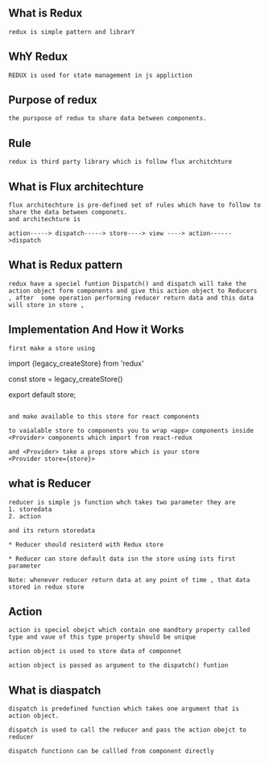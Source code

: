 ## What is Redux 
```
redux is simple pattern and librarY
```

## WhY Redux 
```
REDUX is used for state management in js appliction
```
## Purpose of redux
```
the purspose of redux to share data between components.
```
## Rule 
```
redux is third party library which is follow flux architchture
```

## What is Flux architechture
```
flux architechture is pre-defined set of rules which have to follow to share the data between componets.
and architechture is

action-----> dispatch-----> store----> view ----> action------>dispatch
```
## What is Redux pattern
```
redux have a speciel funtion Dispatch() and dispatch will take the action object form components and give this action object to Reducers , after  some operation performing reducer return data and this data will store in store ,
```

## Implementation And How it Works

```
first make a store using
```
import {legacy_createStore} from 'redux'

const store = legacy_createStore()

export default store;
```

and make available to this store for react components

to vaialable store to components you to wrap <app> components inside <Provider> components which import from react-redux

and <Provider> take a props store which is your store 
<Provider store={store}>
```

## what is Reducer
```
reducer is simple js function whch takes two parameter they are 
1. storedata
2. action

and its return storedata

* Reducer should resisterd with Redux store

* Reducer can store default data isn the store using ists first parameter

Note: whenever reducer return data at any point of time , that data stored in redux store

```

## Action
```
action is speciel obejct which contain one mandtory property called type and vaue of this type property should be unique

action object is used to store data of componnet

action object is passed as argument to the dispatch() funtion
```

## What is diaspatch

```
dispatch is predefined function which takes one argument that is action object.

dispatch is used to call the reducer and pass the action obejct to reducer

dispatch functionn can be callled from component directly
```
